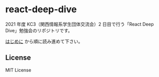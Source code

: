# react-deep-dive

2021 年度 KC3（関西情報系学生団体交流会）2 日目で行う「React Deep Dive」勉強会のリポジトリです。

[はじめに](./docs/はじめに.md) から順に読み進めて下さい。

## License

MIT License
